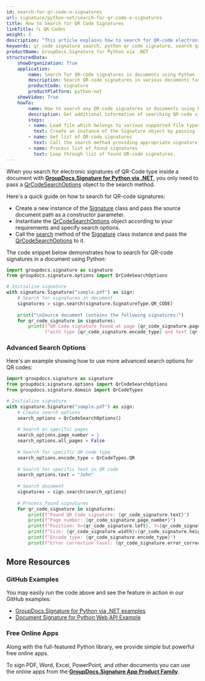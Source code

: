 ```yaml
---
id: search-for-qr-code-e-signatures
url: signature/python-net/search-for-qr-code-e-signatures
title: How to Search for QR Code Signatures
linkTitle: 🔍 QR Codes
weight: 3
description: "This article explains how to search for QR-code electronic signatures using GroupDocs.Signature for Python via .NET API."
keywords: qr code signature search, python qr code signature, search qr code signatures
productName: GroupDocs.Signature for Python via .NET
structuredData:
    showOrganization: True
    application:    
        name: Search for QR-code signatures in documents using Python    
        description: Search QR-code signatures in various documents fast and easily with Python language and GroupDocs.Signature for Python via .NET APIs
        productCode: signature
        productPlatform: python-net 
    showVideo: True
    howTo:
        name: How to search any QR-code signatures in documents using Python 
        description: Get additional information of searching QR-code signatures in documents with Python
        steps:
        - name: Load file which belongs to various supported file types
          text: Create an instance of the Signature object by passing file path or stream as a constructor parameter.
        - name: Get list of QR-code signatures 
          text: Call the search method providing appropriate signature type.
        - name: Process list of found signatures
          text: Loop through list of found QR-code signatures.
---
```

When you search for electronic signatures of QR-Code type inside a document with [**GroupDocs.Signature for Python via .NET**](https://products.groupdocs.com/signature/python-net), you only need to pass a [QrCodeSearchOptions](https://reference.groupdocs.com/signature/python-net/groupdocs.signature.options/qrcodesearchoptions) object to the search method.

Here's a quick guide on how to search for QR-code signatures:

* Create a new instance of the [Signature](https://reference.groupdocs.com/signature/python-net/groupdocs.signature/signature) class and pass the source document path as a constructor parameter.
* Instantiate the [QrCodeSearchOptions](https://reference.groupdocs.com/signature/python-net/groupdocs.signature.options/qrcodesearchoptions) object according to your requirements and specify search options.
* Call the [search](https://reference.groupdocs.com/signature/python-net/groupdocs.signature/signature/search) method of the [Signature](https://reference.groupdocs.com/signature/python-net/groupdocs.signature/signature) class instance and pass the [QrCodeSearchOptions](https://reference.groupdocs.com/signature/python-net/groupdocs.signature.options/qrcodesearchoptions) to it.

The code snippet below demonstrates how to search for QR-code signatures in a document using Python:

```python
import groupdocs.signature as signature
from groupdocs.signature.options import QrCodeSearchOptions

# Initialize signature
with signature.Signature("sample.pdf") as sign:
    # Search for signatures in document
    signatures = sign.search(signature.SignatureType.QR_CODE)
    
    print("\nSource document contains the following signatures:")
    for qr_code_signature in signatures:
        print(f"QR Code signature found at page {qr_code_signature.page_number} "
              f"with type {qr_code_signature.encode_type} and text {qr_code_signature.text}")
```

### Advanced Search Options

Here's an example showing how to use more advanced search options for QR codes:

```python
import groupdocs.signature as signature
from groupdocs.signature.options import QrCodeSearchOptions
from groupdocs.signature.domain import QrCodeTypes

# Initialize signature
with signature.Signature("sample.pdf") as sign:
    # Create search options
    search_options = QrCodeSearchOptions()
    
    # Search on specific pages
    search_options.page_number = 1
    search_options.all_pages = False
    
    # Search for specific QR code type
    search_options.encode_type = QrCodeTypes.QR
    
    # Search for specific text in QR code
    search_options.text = "John"
    
    # Search document
    signatures = sign.search(search_options)
    
    # Process found signatures
    for qr_code_signature in signatures:
        print(f"Found QR Code signature: {qr_code_signature.text}")
        print(f"Page number: {qr_code_signature.page_number}")
        print(f"Position: X={qr_code_signature.left}, Y={qr_code_signature.top}")
        print(f"Size: {qr_code_signature.width}x{qr_code_signature.height}")
        print(f"Encode type: {qr_code_signature.encode_type}")
        print(f"Error correction level: {qr_code_signature.error_correction_level}")
```

<!-- ### Advanced Usage Topics

To learn more about document eSign features, please refer to the [advanced usage section]({{< ref "signature/python-net/developer-guide/advanced-usage/_index.md" >}}). -->
## More Resources

### GitHub Examples

You may easily run the code above and see the feature in action in our GitHub examples:

* [GroupDocs.Signature for Python via .NET examples](https://github.com/groupdocs-signature/GroupDocs.Signature-for-Python-via-.NET)
* [Document Signature for Python Web API Example](https://github.com/groupdocs-signature/GroupDocs.Signature-for-Python-via-.NET-Web-API)

### Free Online Apps

Along with the full-featured Python library, we provide simple but powerful free online apps.

To sign PDF, Word, Excel, PowerPoint, and other documents you can use the online apps from the **[GroupDocs.Signature App Product Family](https://products.groupdocs.app/signature/family)**.
